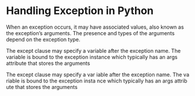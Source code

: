 <h1>Handling Exception in Python</h1>

<p> When an exception occurs, it may have associated values, also known as the exception’s arguments. The presence and types of the arguments depend on the exception type.</p>

<p>The except clause may specify a variable after the exception name. The variable is bound to the exception instance which typically has an args attribute that stores the arguments</p>


<!doctype html>
<html>

<head
<style></style>
<body>
<p>The except clause may specify a var
iable after the exception name. The va
riable is bound to the exception insta
nce which typically has an args attrib
ute that stores the arguments</p>
</body>
</head>
</html>

